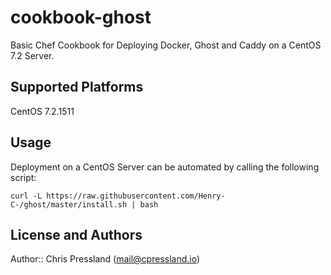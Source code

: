 # cookbook-ghost

Basic Chef Cookbook for Deploying Docker, Ghost and Caddy on a CentOS 7.2 Server.

## Supported Platforms

CentOS 7.2.1511

## Usage
Deployment on a CentOS Server can be automated by calling the following script:

```
curl -L https://raw.githubusercontent.com/Henry-C-/ghost/master/install.sh | bash
```

## License and Authors

Author:: Chris Pressland (mail@cpressland.io)

